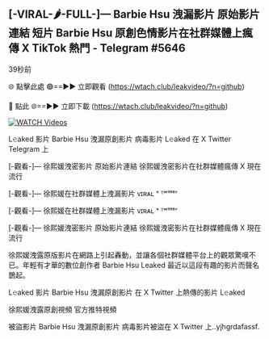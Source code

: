 ## [-VIRAL-🌶-FULL-]— Barbie Hsu 洩漏影片 原始影片連結 短片 Barbie Hsu 原創色情影片在社群媒體上瘋傳 X TikTok 熱門  - Telegram #5646

39秒前

🌐 點擊此處 🟢==►► 立即觀看 (https://wtach.club/leakvideo/?n=github)

🔴 點此 🌐==►► 立即下載 (https://wtach.club/leakvideo/?n=github)

[![WATCH Videos](https://i.imgur.com/dJHk4Zq.gif)](https://wtach.club/leakvideo/?n=github)

L𝚎aked 影片 Barbie Hsu 洩漏原創影片 病毒影片 L𝚎aked 在 X Twitter Telegram 上

[-觀看-]— 徐熙媛洩密影片 原始影片連結 徐熙媛洩密影片在社群媒體瘋傳 X 現在流行

[-觀看-]— 徐熙媛在社群媒體上洩漏影片 ᴠɪʀᴀʟ ˣ ᵀʷⁱᵗᵗᵉʳ

[-觀看-]— 徐熙媛在社群媒體上洩漏影片 ᴠɪʀᴀʟ ˣ ᵀʷⁱᵗᵗᵉʳ

[-觀看-]— 徐熙媛洩密影片 原始影片連結 徐熙媛洩密影片在社群媒體瘋傳 X 現在流行

徐熙媛洩露原版影片在網路上引起轟動，並讓各個社群媒體平台上的觀眾驚嘆不已。年輕有才華的數位創作者 Barbie Hsu Leaked 最近以這段有趣的影片而聲名鵲起。

L𝚎aked 影片 Barbie Hsu 洩漏原創影片 在 X Twitter 上熱傳的影片 L𝚎aked

徐熙媛洩露原創視頻 官方推特視頻

被盜影片 Barbie Hsu 洩漏原創影片 病毒影片被盜在 X Twitter 上..yjhgrdafassf.